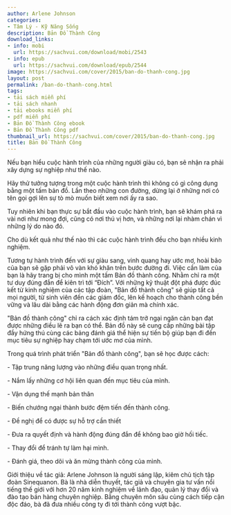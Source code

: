 ```yaml
---
author: Arlene Johnson
categories:
- Tâm Lý - Kỹ Năng Sống
description: Bản Đồ Thành Công
download_links:
- info: mobi
  url: https://sachvui.com/download/mobi/2543
- info: epub
  url: https://sachvui.com/download/epub/2544
image: https://sachvui.com/cover/2015/ban-do-thanh-cong.jpg
layout: post
permalink: /ban-do-thanh-cong.html
tags:
- tải sách miễn phí
- tải sách nhanh
- tải ebooks miễn phí
- pdf miễn phí
- Bản Đồ Thành Công ebook
- Bản Đồ Thành Công pdf
thumbnail_url: https://sachvui.com/cover/2015/ban-do-thanh-cong.jpg
title: Bản Đồ Thành Công
---
```


 <div class="item-desc text-justify"> <p>Nếu bạn hiểu cuộc hành trình của những người giàu có, bạn sẽ nhận ra phải xây dựng sự nghiệp như thế nào.</p><p>Hãy thử tưởng tượng trong một cuộc hành trình thì không có gì công dụng bằng một tấm bản đồ. Lần theo những con đường, dừng lại ở những nơi có tên gọi gợi lên sự tò mò muốn biết xem nơi ấy ra sao.</p><p>Tuy nhiên khi bạn thực sự bắt đầu vào cuộc hành trình, bạn sẽ khám phá ra vài nơi như mong đợi, cũng có nơi thú vị hơn, và những nơi lại nhàm chán vì những lý do nào đó.</p><p>Cho dù kết quả như thế nào thì các cuộc hành trình đều cho bạn nhiều kinh nghiệm.</p><p>Tương tự hành trình đến với sự giàu sang, vinh quang hay ước mơ, hoài bão của bạn sẽ gặp phải vô vàn khó khăn trên bước đường đi. Việc cần làm của bạn là hãy trang bị cho mình một tấm Bản đồ thành công. Nhằm chỉ ra một tư duy đúng đắn để kiên trì tới “Đích”. Với những kỹ thuật đột phá được đúc kết từ kinh nghiệm của các tập đoàn, "Bản đồ thành công" sẽ giúp tất cả mọi người, từ sinh viên đến các giám đốc, lên kế hoạch cho thành công bền vững và lâu dài bằng các hành động đơn giản mà chính xác.</p><p>"Bản đồ thành công" chỉ ra cách xác định tám trở ngại ngăn cản bạn đạt được những điều lẽ ra bạn có thể. Bản đồ này sẽ cung cấp những bài tập đầy hứng thú cùng các bảng đánh giá thể hiện sự tiến bộ giúp bạn đi đến mục tiêu sự nghiệp hay chạm tới ước mơ của mình.</p><p>Trong quá trình phát triển "Bản đồ thành công", bạn sẽ học được cách:</p><p>- Tập trung năng lượng vào những điều quan trọng nhất.</p><p>- Nắm lấy những cơ hội liên quan đến mục tiêu của mình.</p><p>- Vận dụng thế mạnh bản thân</p><p>- Biến chướng ngại thành bước đệm tiến đến thành công.</p><p>- Đề nghị để có được sự hỗ trợ cần thiết</p><p>- Đưa ra quyết định và hành động đúng đắn để không bao giờ hối tiếc.</p><p>- Thay đổi để tránh tự làm hại mình.</p><p>- Đánh giá, theo dõi và ăn mừng thành công của mình.</p><p>Giới thiệu về tác giả: Arlene Johnson là người sáng lập, kiêm chủ tịch tập đoàn Sinequanon. Bà là nhà diễn thuyết, tác giả và chuyên gia tư vấn nổi tiếng thế giới với hơn 20 năm kinh nghiệm về lãnh đạo, quản lý thay đổi và đào tạo bán hàng chuyên nghiệp. Bằng chuyên môn sâu cùng cách tiếp cận độc đáo, bà đã đưa nhiều công ty đi tới thành công vượt bậc.</p> </div>